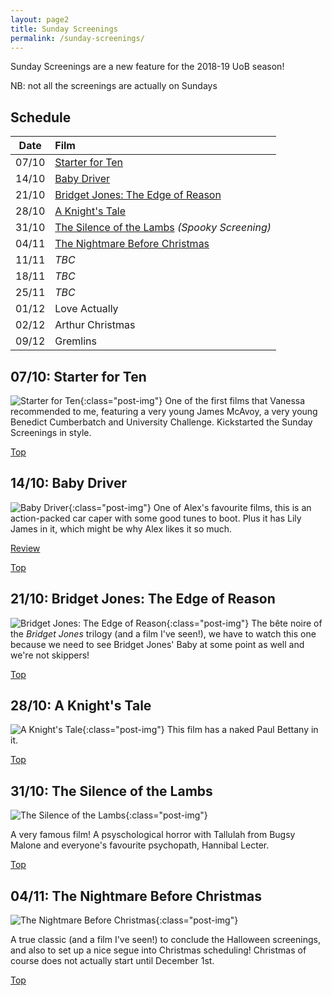 ```yaml
---
layout: page2
title: Sunday Screenings
permalink: /sunday-screenings/
---
```


Sunday Screenings are a new feature for the 2018-19 UoB season! 

NB: not all the screenings are actually on Sundays

## Schedule

| Date | Film |
|:-:|:-|
| 07/10 | [Starter for Ten](#0710-starter-for-ten) |
| 14/10 | [Baby Driver](#1410-baby-driver) |
| 21/10 | [Bridget Jones: The Edge of Reason](#2110-bridget-jones-the-edge-of-reason) |
| 28/10 | [A Knight's Tale](#2810-a-knights-tale) |
| 31/10 | [The Silence of the Lambs](#3110-the-silence-of-the-lambs) *(Spooky Screening)*|
| 04/11 | [The Nightmare Before Christmas](#0411-the-nightmare-before-christmas) |
| 11/11 | *TBC* |
| 18/11 | *TBC* |
| 25/11 | *TBC* |
| 01/12 | Love Actually |
| 02/12 | Arthur Christmas |
| 09/12 | Gremlins |

## 07/10: Starter for Ten
![Starter for Ten](/images/screenings/starter-for-ten/1.jpg){:class="post-img"}
One of the first films that Vanessa recommended to me, featuring a very young James McAvoy, a very young Benedict Cumberbatch and University Challenge. Kickstarted the Sunday Screenings in style.

[Top](#top)

## 14/10: Baby Driver
![Baby Driver](/images/screenings/baby-driver/1.jpg){:class="post-img"}
One of Alex's favourite films, this is an action-packed car caper with some good tunes to boot. Plus it has Lily James in it, which might be why Alex likes it so much.

[Review](/2018/10/14/sunday-screenings-baby-driver/)

[Top](#top)

## 21/10: Bridget Jones: The Edge of Reason
![Bridget Jones: The Edge of Reason](/images/screenings/bridget-jones-the-edge-of-reason/1.jpg){:class="post-img"}
The bête noire of the *Bridget Jones* trilogy (and a film I've seen!), we have to watch this one because we need to see Bridget Jones' Baby at some point as well and we're not skippers!

[Top](#top)

## 28/10: A Knight's Tale
![A Knight's Tale](/images/screenings/a-knights-tale/1.jpg){:class="post-img"}
This film has a naked Paul Bettany in it.

[Top](#top)

## 31/10: The Silence of the Lambs
![The Silence of the Lambs](/images/screenings/the-silence-of-the-lambs/1.jpg){:class="post-img"}

A very famous film! A psyschological horror with Tallulah from Bugsy Malone and everyone's favourite psychopath, Hannibal Lecter.

[Top](#top)

## 04/11: The Nightmare Before Christmas
![The Nightmare Before Christmas](/images/screenings/the-nightmare-before-christmas/1.jpg){:class="post-img"}

A true classic (and a film I've seen!) to conclude the Halloween screenings, and also to set up a nice segue into Christmas scheduling! Christmas of course does not actually start until December 1st.

[Top](#top)
